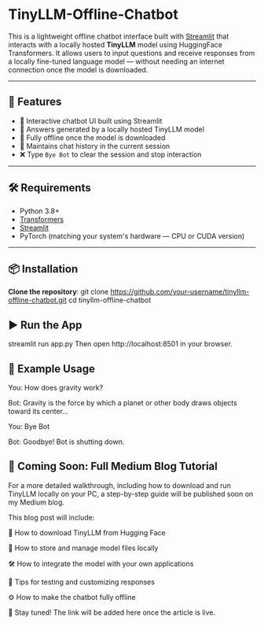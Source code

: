 # TinyLLM-Offline-Chatbot
This is a lightweight offline chatbot interface built with [Streamlit](https://streamlit.io/) that interacts with a locally hosted **TinyLLM** model using HuggingFace Transformers. It allows users to input questions and receive responses from a locally fine-tuned language model — without needing an internet connection once the model is downloaded.

---

## 🚀 Features

- 💬 Interactive chatbot UI built using Streamlit
- 🧠 Answers generated by a locally hosted TinyLLM model
- 🔌 Fully offline once the model is downloaded
- 🧾 Maintains chat history in the current session
- ❌ Type `Bye Bot` to clear the session and stop interaction

---

## 🛠️ Requirements

- Python 3.8+
- [Transformers](https://pypi.org/project/transformers/)
- [Streamlit](https://pypi.org/project/streamlit/)
- PyTorch (matching your system's hardware — CPU or CUDA version)

---

## 📦 Installation

 **Clone the repository**:
git clone https://github.com/your-username/tinyllm-offline-chatbot.git
cd tinyllm-offline-chatbot

## ▶️ Run the App
streamlit run app.py
Then open http://localhost:8501 in your browser.

## 📝 Example Usage
You: How does gravity work?

Bot: Gravity is the force by which a planet or other body draws objects toward its center...

You: Bye Bot

Bot: Goodbye! Bot is shutting down.

## 📰 Coming Soon: Full Medium Blog Tutorial
For a more detailed walkthrough, including how to download and run TinyLLM locally on your PC, a step-by-step guide will be published soon on my Medium blog.

This blog post will include:

🔽 How to download TinyLLM from Hugging Face

💾 How to store and manage model files locally

🛠️ How to integrate the model with your own applications

🧪 Tips for testing and customizing responses

⚙️ How to make the chatbot fully offline

📌 Stay tuned! The link will be added here once the article is live.
